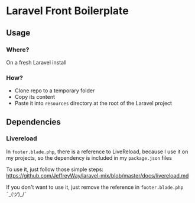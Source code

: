 # Laravel Front Boilerplate

## Usage

### Where?

On a fresh Laravel install

### How?

- Clone repo to a temporary folder
- Copy its content
- Paste it into `resources` directory at the root of the Laravel project

## Dependencies

### Livereload

In `footer.blade.php`, there is a reference to LiveReload, because I use it on my projects, so the dependency is included in my `package.json` files

To use it, just follow those simple steps: https://github.com/JeffreyWay/laravel-mix/blob/master/docs/livereload.md

If you don't want to use it, just remove the reference in `footer.blade.php` ¯\_(ツ)_/¯